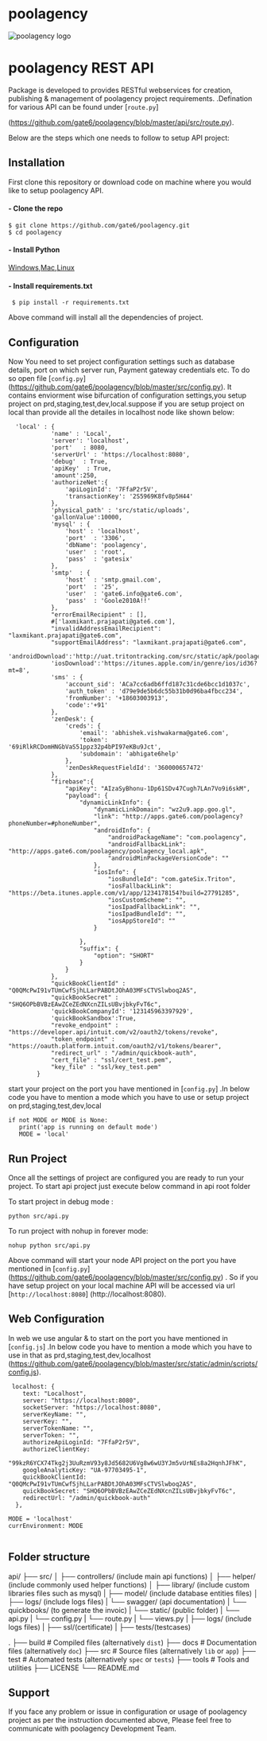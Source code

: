 # poolagency
![poolagency logo](http://dashboard.tritontracking.com:5000/static/admin/resources/images/triton-logo.png)

# poolagency REST API
Package is developed to provides RESTful webservices for creation, publishing & management of poolagency project requirements.
.Defination for various API can be found under [`route.py`]

(https://github.com/gate6/poolagency/blob/master/api/src/route.py).

Below are the steps which one needs to follow to setup API project:

## Installation
First clone this repository or download code on machine where you would like to setup poolagency API.       

#### - Clone the repo
  ```
  $ git clone https://github.com/gate6/poolagency.git
  $ cd poolagency
  ```
 
#### - Install Python

[Windows](http://timmyreilly.azurewebsites.net/python-flask-windows-development-environment-setup/),[Mac](http://docs.python-guide.org/en/latest/starting/install/osx/),[Linux](https://docs.aws.amazon.com/cli/latest/userguide/awscli-install-linux-python.html)

#### - Install requirements.txt 
 ```
  $ pip install -r requirements.txt
  ```

Above command will install all the dependencies of project.


## Configuration

Now You need to set project configuration settings such as database details, port on which server run, Payment gateway credentials etc. To do so open file 
[`config.py`] (https://github.com/gate6/poolagency/blob/master/src/config.py). It contains enviorment wise bifurcation of configuration settings,you setup project on prd,staging,test,dev,local.suppose if you are setup project on local than provide all the detailes in localhost node
like shown below:

```shell
  'local' : {
            'name' : 'Local',
            'server': 'localhost',
            'port'   : 8080,
            'serverUrl' : 'https://localhost:8080',
            'debug'  : True,
            'apiKey'  : True,
            'amount':250,
            'authorizeNet':{
                'apiLoginId': '7FfaP2r5V',
                'transactionKey': '2S5969K8fv8p5H44'
            },
            'physical_path' : 'src/static/uploads',
            'gallonValue':10000,
            'mysql' : {
                'host' : 'localhost',
                'port'  : '3306',
                'dbName': 'poolagency',
                'user'  : 'root',
                'pass'  : 'gatesix'
            },
            'smtp'  : {
                'host'  : 'smtp.gmail.com',
                'port'  : '25',
                'user'  : 'gate6.info@gate6.com',
                'pass'  : 'Goole2010A!!'
            },
            "errorEmailRecipient" : [],
            #['laxmikant.prajapati@gate6.com'],
            "invalidAddressEmailRecipient": "laxmikant.prajapati@gate6.com",
            "supportEmailAddress": "laxmikant.prajapati@gate6.com",
            'androidDownload':'http://uat.tritontracking.com/src/static/apk/poolagency.apk',
            'iosDownload':'https://itunes.apple.com/in/genre/ios/id36?mt=8',
            'sms' : {
                'account_sid': 'ACa7cc6adb6ffd187c31cde6bcc1d1037c',
                'auth_token' : 'd79e9de5b6dc55b31b0d96ba4fbcc234',
                'fromNumber': '+18603003913',
                'code':'+91'
            },
            'zenDesk': {
                'creds': {
                    'email': 'abhishek.vishwakarma@gate6.com',
                    'token': '69iRlkRCDomHNGbVaS51ppz32p4bPI97eKBu9Jct',
                    'subdomain': 'abhigate6help'
                },
                'zenDeskRequestFieldId': '360000657472'
            },
            "firebase":{
                "apiKey": "AIzaSyBhonu-1Dp61SDv47Cugh7LAn7Vo9i6skM",
                "payload": {
                    "dynamicLinkInfo": {
                        "dynamicLinkDomain": "wz2u9.app.goo.gl",
                        "link": "http://apps.gate6.com/poolagency?phoneNumber=#phoneNumber",
                        "androidInfo": {
                            "androidPackageName": "com.poolagency",
                            "androidFallbackLink": "http://apps.gate6.com/poolagency/poolagency_local.apk",
                            "androidMinPackageVersionCode": ""
                        },
                        "iosInfo": {
                            "iosBundleId": "com.gateSix.Triton",
                            "iosFallbackLink": "https://beta.itunes.apple.com/v1/app/1234178154?build=27791285",
                            "iosCustomScheme": "",
                            "iosIpadFallbackLink": "",
                            "iosIpadBundleId": "",
                            "iosAppStoreId": ""
                        }

                    },
                    "suffix": {
                        "option": "SHORT"
                    }
                }
            },
            "quickBookClientId" : "Q0QMcPwI91vTUmCwfSjhLLarPABDtJOhA03MFsCTVSlwboq2AS",
            "quickBookSecret" : "SHQ6OPbBVBzEAwZCeZEdNXcnZILsUBvjbkyFvT6c",
            'quickBookCompanyId': '123145963397929',
            'quickBookSandbox':True,
            "revoke_endpoint" : "https://developer.api/intuit.com/v2/oauth2/tokens/revoke",
            "token_endpoint" : "https://oauth.platform.intuit.com/oauth2/v1/tokens/bearer",
            "redirect_url" : "/admin/quickbook-auth",
            "cert_file" : "ssl/cert_test.pem",
            "key_file" : "ssl/key_test.pem"
        }

```



start your  project on the port you have mentioned in [`config.py`] .In below code you have to mention a mode which you have to use or setup project on prd,staging,test,dev,local

```shell
if not MODE or MODE is None:
   print('app is running on default mode')
   MODE = 'local'
```


## Run Project

Once all the settings of project are configured you are ready to run your project. To start api project just execute below command in api root folder

To start project in debug mode :

```shell
python src/api.py
```

To run project with nohup in forever mode:

```shell
nohup python src/api.py
```


Above command will start your node API project on the port you have mentioned in [`config.py`] (https://github.com/gate6/poolagency/blob/master/src/config.py) .
So if you have setup project on your local machine API will be accessed via url [`http://localhost:8080`] (http://localhost:8080).







## Web Configuration



In web we use angular & to start on the port you have mentioned in [`config.js`] .In below code you have to mention a mode which you have to use in that as prd,staging,test,dev,localhost
(https://github.com/gate6/poolagency/blob/master/src/static/admin/scripts/config.js).

```shell
 localhost: {
    text: "Localhost",
    server: "https://localhost:8080",
    socketServer: "https://localhost:8080",
    serverKeyName: "",
    serverKey: "",
    serverTokenName: "",
    serverToken: "",
    authorizeApiLoginId: "7FfaP2r5V",
    authorizeClientKey:
      "99kzR6YCX74Tkg2j3UuRzmV93y8Jd5682U6Vg8w6wU3YJm5vUrNEs8a2HqnhJFhK",
    googleAnalyticKey: "UA-97703495-1",
    quickBookClientId: "Q0QMcPwI91vTUmCwfSjhLLarPABDtJOhA03MFsCTVSlwboq2AS",
    quickBookSecret: "SHQ6OPbBVBzEAwZCeZEdNXcnZILsUBvjbkyFvT6c",
    redirectUrl: "/admin/quickbook-auth"
  },

MODE = 'localhost'
currEnvironment: MODE
   
```

## Folder structure


api/
├── src/
│   ├── controllers/                            (include  main api functions)
│   ├── helper/                                 (include commonly used helper functions)
│   ├── library/                                (include custom libraries files such as mysql)
|   ├── model/                                  (include database entities files)
│   ├── logs/                                   (include logs files)
|   └── swagger/                                (api documentation)
|   └── quickbooks/                             (to generate the invoic)
|   └── static/                                 (public folder)
|   └── api.py
|   └── config.py
|   └── route.py
|   └── views.py
|
├── logs/ (include logs files)
|
├── ssl/(certificate)
|
├── tests/(testcases)


 .
   ├── build                   # Compiled files (alternatively `dist`)
   ├── docs                    # Documentation files (alternatively `doc`)
   ├── src                     # Source files (alternatively `lib` or `app`)
   ├── test                    # Automated tests (alternatively `spec` or `tests`)
   ├── tools                   # Tools and utilities
   ├── LICENSE
   └── README.md
## Support

If you face any problem or issue in configuration or usage of poolagency  project as per the instruction documented above, Please feel free to communicate with poolagency Development Team.


